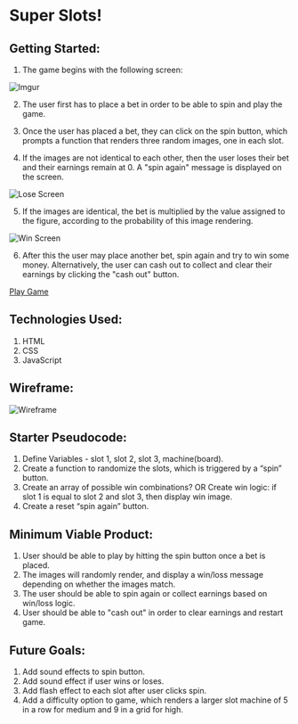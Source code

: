 # Super Slots!

## Getting Started:
1. The game begins with the following screen:
   
![Imgur](https://i.imgur.com/4TyMk9N.png)

2. The user first has to place a bet in order to be able to spin and play the game.

3. Once the user has placed a bet, they can click on the spin button, which prompts a function that renders three random images, one in each slot.

4. If the images are not identical to each other, then the user loses their bet and their earnings remain at 0. A "spin again" message is displayed on the screen. 

![Lose Screen](https://i.imgur.com/tQYhUrZ.png)
   
5. If the images are identical, the bet is multiplied by the value assigned to the figure, according to the probability of this image rendering.

![Win Screen](https://i.imgur.com/c3KD2oD.png)

6. After this the user may place another bet, spin again and try to win some money. Alternatively, the user can cash out to collect and clear their earnings by clicking the "cash out" button.


[Play Game](https://monicamartinez64.github.io/super-slots/)

## Technologies Used:
1. HTML
2. CSS
3. JavaScript
## Wireframe:
![Wireframe](https://i.imgur.com/S06LAIw.jpg)
## Starter Pseudocode: 
1. Define Variables - slot 1, slot 2, slot 3, machine(board).
2. Create a function to randomize the slots, which is triggered by a “spin” button.
3. Create an array of possible win combinations? OR Create win logic: if slot 1 is equal to slot 2 and slot 3,  then display win image.
4. Create a reset “spin again” button.


## Minimum Viable Product:
1. User should be able to play by hitting the spin button once a bet is placed. 
2. The images will randomly render, and display a win/loss message depending on whether the images match.
3. The user should be able to spin again or collect earnings based on win/loss logic.
4. User should be able to "cash out" in order to clear earnings and restart game.

## Future Goals:
1. Add sound effects to spin button.
2. Add sound effect if user wins or loses.
3. Add flash effect to each slot after user clicks spin.
4. Add a difficulty option to game, which renders a larger slot machine of 5 in a row for medium and 9 in a grid for high.